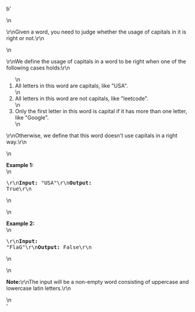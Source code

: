 b'<div class="question-description">\n<p><p>\r\nGiven a word, you need to judge whether the usage of capitals in it is right or not.\r\n</p>\n<p>\r\nWe define the usage of capitals in a word to be right when one of the following cases holds:\r\n<ol>\n<li>All letters in this word are capitals, like "USA".</li>\n<li>All letters in this word are not capitals, like "leetcode".</li>\n<li>Only the first letter in this word is capital if it has more than one letter, like "Google".</li>\n</ol>\r\nOtherwise, we define that this word doesn\'t use capitals in a right way.\r\n</p>\n<p><b>Example 1:</b><br/>\n<pre>\r\n<b>Input:</b> "USA"\r\n<b>Output:</b> True\r\n</pre>\n</p>\n<p><b>Example 2:</b><br/>\n<pre>\r\n<b>Input:</b> "FlaG"\r\n<b>Output:</b> False\r\n</pre>\n</p>\n<p><b>Note:</b>\r\nThe input will be a non-empty word consisting of uppercase and lowercase latin letters.\r\n</p></p>\n</div>'